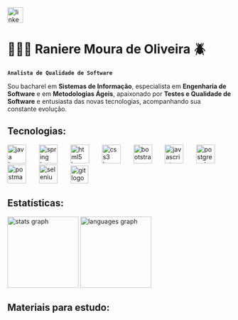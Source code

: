 <div align="left">
  <a href="https://www.linkedin.com/in/ranimoura/" target="_blank">
    <img src="https://img.shields.io/static/v1?message=LinkedIn&logo=linkedin&label=&color=0077B5&logoColor=white&labelColor=&style=for-the-badge" height="35" alt="linkedin logo"  />
  </a>
</div>

# 👨🏻‍💻 Raniere Moura de Oliveira 🪲

**`Analista de Qualidade de Software`**

Sou bacharel em **Sistemas de Informação**, especialista em **Engenharia de Software** e em **Metodologias Ágeis**, apaixonado por **Testes e Qualidade de Software** e entusiasta das novas tecnologias, acompanhando sua constante evolução.

## Tecnologias:
<div align="left">
  <img src="https://skillicons.dev/icons?i=java" height="42" alt="java logo"  />
  <img width="21" />
  <img src="https://skillicons.dev/icons?i=spring" height="42" alt="spring logo"  />
  <img width="21" />
  <img src="https://skillicons.dev/icons?i=html" height="42" alt="html5 logo"  />
  <img width="21" />
  <img src="https://skillicons.dev/icons?i=css" height="42" alt="css3 logo"  />
  <img width="21" />
  <img src="https://skillicons.dev/icons?i=bootstrap" height="42" alt="bootstrap logo"  />
  <img width="21" />
  <img src="https://skillicons.dev/icons?i=js" height="42" alt="javascript logo"  />
  <img width="21" />
  <img src="https://skillicons.dev/icons?i=postgres" height="42" alt="postgresql logo"  />
  <img width="21" />
  <img src="https://skillicons.dev/icons?i=postman" height="42" alt="postman logo"  />
  <img width="21" />
  <img src="https://skillicons.dev/icons?i=selenium" height="42" alt="selenium logo"  />
  <img width="21" />
  <img src="https://skillicons.dev/icons?i=git" height="40" alt="git logo"  />
</div>

## Estatísticas:
<div align="left">
  <img src="https://github-readme-stats.vercel.app/api?username=ranimoura&hide_title=false&hide_rank=false&show_icons=true&include_all_commits=true&count_private=true&disable_animations=false&theme=vue&locale=en&hide_border=true&order=1" height="160" alt="stats graph"  />
  <img src="https://github-readme-stats.vercel.app/api/top-langs?username=ranimoura&locale=en&hide_title=false&layout=compact&card_width=320&langs_count=6&theme=vue&hide_border=true&order=2" height="160" alt="languages graph"  />
</div>

## Materiais para estudo:
